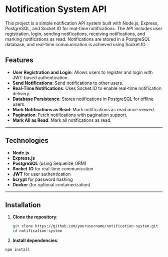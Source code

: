 # Notification System API

This project is a simple notification API system built with Node.js, Express, PostgreSQL, and Socket.IO for real-time notifications. The API includes user registration, login, sending notifications, receiving notifications, and marking notifications as read. Notifications are stored in a PostgreSQL database, and real-time communication is achieved using Socket.IO.

## Features

- **User Registration and Login**: Allows users to register and login with JWT-based authentication.
- **Send Notifications**: Send notifications to other users.
- **Real-Time Notifications**: Uses Socket.IO to enable real-time notification delivery.
- **Database Persistence**: Stores notifications in PostgreSQL for offline users.
- **Mark Notifications as Read**: Mark notifications as read once viewed.
- **Pagination**: Fetch notifications with pagination support.
- **Mark All as Read**: Mark all notifications as read.

---

## Technologies

- **Node.js**
- **Express.js**
- **PostgreSQL** (using Sequelize ORM)
- **Socket.IO** for real-time communication
- **JWT** for user authentication
- **bcrypt** for password hashing
- **Docker** (for optional containerization)

---

## Installation

1. **Clone the repository**:
   ```bash
   git clone https://github.com/yourusername/notification-system.git
   cd notification-system

2. **Install dependencies**:
  ```base
  npm install


